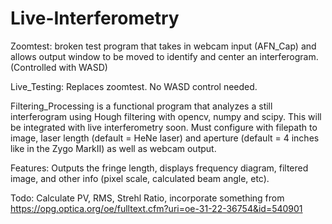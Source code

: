 # Live-Interferometry

Zoomtest:
broken test program that takes in webcam input (AFN_Cap) and allows output window to be moved to identify and center an interferogram. (Controlled with WASD)

Live_Testing:
Replaces zoomtest. No WASD control needed.


Filtering_Processing is a functional program that analyzes a still interferogram using Hough filtering with opencv, numpy and scipy. This will be integrated with live interferometry soon. Must configure with filepath to image, laser length (default = HeNe laser) and aperture (default = 4 inches like in the Zygo MarkII) as well as webcam output.

Features: Outputs the fringe length, displays frequency diagram, filtered image, and other info (pixel scale, calculated beam angle, etc).

Todo: Calculate PV, RMS, Strehl Ratio, incorporate something from https://opg.optica.org/oe/fulltext.cfm?uri=oe-31-22-36754&id=540901
